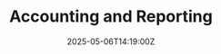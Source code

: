 ---
title: Accounting and Reporting
linkTitle: Accounting and Reporting
date: '2025-05-06T14:19:00Z'
weight: 1
description: GitLab's accounting and reporting policies cover invoicing, subscription
  management, accounts receivable, procure-to-pay processes, expense reimbursements,
  and capital asset management, emphasizing compliance with financial standards and
  efficient operational procedures.
draft: false
ref: accounting-and-reporting
---